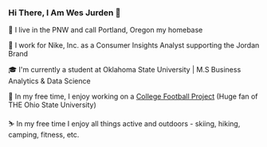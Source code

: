### Hi There, I Am Wes Jurden 👋

📍 I live in the PNW and call Portland, Oregon my homebase

👟 I work for Nike, Inc. as a Consumer Insights Analyst supporting the Jordan Brand

🎓 I'm currently a student at Oklahoma State University | M.S Business Analytics & Data Science

🏈 In my free time, I enjoy working on a [College Football Project](https://github.com/wjurden/college-football-project) (Huge fan of THE Ohio State University)

⛷ In my free time I enjoy all things active and outdoors - skiing, hiking, camping, fitness, etc.
